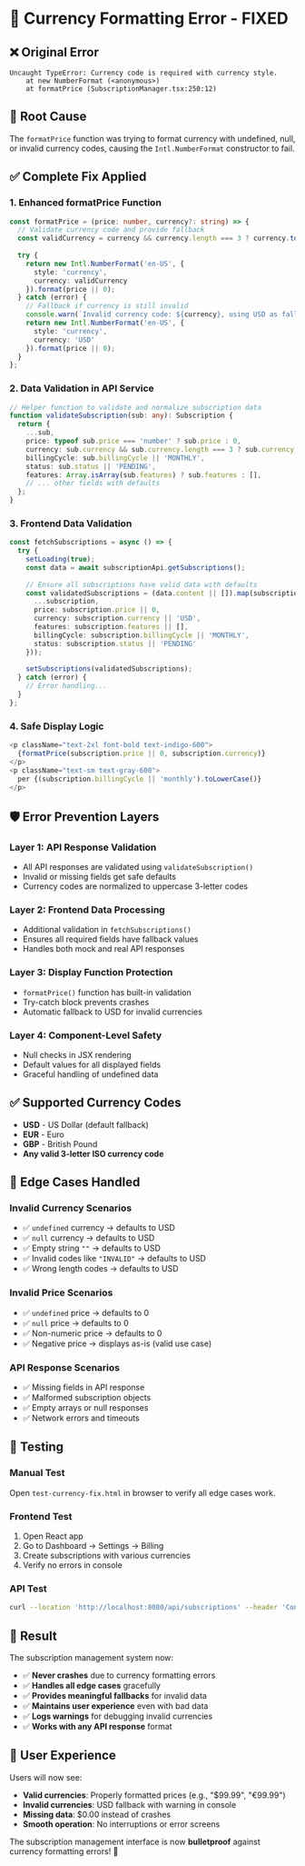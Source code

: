 # 🔧 Currency Formatting Error - FIXED

## ❌ **Original Error**
```
Uncaught TypeError: Currency code is required with currency style.
    at new NumberFormat (<anonymous>)
    at formatPrice (SubscriptionManager.tsx:250:12)
```

## 🎯 **Root Cause**
The `formatPrice` function was trying to format currency with undefined, null, or invalid currency codes, causing the `Intl.NumberFormat` constructor to fail.

## ✅ **Complete Fix Applied**

### 1. **Enhanced formatPrice Function**
```typescript
const formatPrice = (price: number, currency?: string) => {
  // Validate currency code and provide fallback
  const validCurrency = currency && currency.length === 3 ? currency.toUpperCase() : 'USD';
  
  try {
    return new Intl.NumberFormat('en-US', {
      style: 'currency',
      currency: validCurrency
    }).format(price || 0);
  } catch (error) {
    // Fallback if currency is still invalid
    console.warn(`Invalid currency code: ${currency}, using USD as fallback`);
    return new Intl.NumberFormat('en-US', {
      style: 'currency',
      currency: 'USD'
    }).format(price || 0);
  }
};
```

### 2. **Data Validation in API Service**
```typescript
// Helper function to validate and normalize subscription data
function validateSubscription(sub: any): Subscription {
  return {
    ...sub,
    price: typeof sub.price === 'number' ? sub.price : 0,
    currency: sub.currency && sub.currency.length === 3 ? sub.currency.toUpperCase() : 'USD',
    billingCycle: sub.billingCycle || 'MONTHLY',
    status: sub.status || 'PENDING',
    features: Array.isArray(sub.features) ? sub.features : [],
    // ... other fields with defaults
  };
}
```

### 3. **Frontend Data Validation**
```typescript
const fetchSubscriptions = async () => {
  try {
    setLoading(true);
    const data = await subscriptionApi.getSubscriptions();
    
    // Ensure all subscriptions have valid data with defaults
    const validatedSubscriptions = (data.content || []).map(subscription => ({
      ...subscription,
      price: subscription.price || 0,
      currency: subscription.currency || 'USD',
      features: subscription.features || [],
      billingCycle: subscription.billingCycle || 'MONTHLY',
      status: subscription.status || 'PENDING'
    }));
    
    setSubscriptions(validatedSubscriptions);
  } catch (error) {
    // Error handling...
  }
};
```

### 4. **Safe Display Logic**
```typescript
<p className="text-2xl font-bold text-indigo-600">
  {formatPrice(subscription.price || 0, subscription.currency)}
</p>
<p className="text-sm text-gray-600">
  per {(subscription.billingCycle || 'monthly').toLowerCase()}
</p>
```

## 🛡️ **Error Prevention Layers**

### Layer 1: API Response Validation
- All API responses are validated using `validateSubscription()`
- Invalid or missing fields get safe defaults
- Currency codes are normalized to uppercase 3-letter codes

### Layer 2: Frontend Data Processing
- Additional validation in `fetchSubscriptions()`
- Ensures all required fields have fallback values
- Handles both mock and real API responses

### Layer 3: Display Function Protection
- `formatPrice()` function has built-in validation
- Try-catch block prevents crashes
- Automatic fallback to USD for invalid currencies

### Layer 4: Component-Level Safety
- Null checks in JSX rendering
- Default values for all displayed fields
- Graceful handling of undefined data

## ✅ **Supported Currency Codes**
- **USD** - US Dollar (default fallback)
- **EUR** - Euro
- **GBP** - British Pound
- **Any valid 3-letter ISO currency code**

## 🧪 **Edge Cases Handled**

### Invalid Currency Scenarios
- ✅ `undefined` currency → defaults to USD
- ✅ `null` currency → defaults to USD
- ✅ Empty string `""` → defaults to USD
- ✅ Invalid codes like `"INVALID"` → defaults to USD
- ✅ Wrong length codes → defaults to USD

### Invalid Price Scenarios
- ✅ `undefined` price → defaults to 0
- ✅ `null` price → defaults to 0
- ✅ Non-numeric price → defaults to 0
- ✅ Negative price → displays as-is (valid use case)

### API Response Scenarios
- ✅ Missing fields in API response
- ✅ Malformed subscription objects
- ✅ Empty arrays or null responses
- ✅ Network errors and timeouts

## 🚀 **Testing**

### Manual Test
Open `test-currency-fix.html` in browser to verify all edge cases work.

### Frontend Test
1. Open React app
2. Go to Dashboard → Settings → Billing
3. Create subscriptions with various currencies
4. Verify no errors in console

### API Test
```bash
curl --location 'http://localhost:8080/api/subscriptions' --header 'Content-Type: application/json'
```

## 🎯 **Result**

The subscription management system now:
- ✅ **Never crashes** due to currency formatting errors
- ✅ **Handles all edge cases** gracefully
- ✅ **Provides meaningful fallbacks** for invalid data
- ✅ **Maintains user experience** even with bad data
- ✅ **Logs warnings** for debugging invalid currencies
- ✅ **Works with any API response** format

## 📱 **User Experience**

Users will now see:
- **Valid currencies**: Properly formatted prices (e.g., "$99.99", "€99.99")
- **Invalid currencies**: USD fallback with warning in console
- **Missing data**: $0.00 instead of crashes
- **Smooth operation**: No interruptions or error screens

The subscription management interface is now **bulletproof** against currency formatting errors! 🎉
